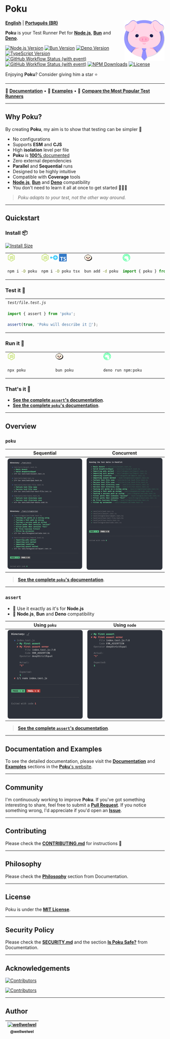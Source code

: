 [node-version-url]: https://github.com/nodejs/node
[node-version-image]: https://img.shields.io/badge/Node.js->=6.0.0-badc58
[bun-version-url]: https://github.com/oven-sh/bun
[bun-version-image]: https://img.shields.io/badge/Bun->=0.5.3-f471b5
[deno-version-url]: https://github.com/denoland/deno
[deno-version-image]: https://img.shields.io/badge/Deno->=1.30.0-70ffaf
[typescript-url]: https://github.com/microsoft/TypeScript
[typescript-version-image]: https://img.shields.io/badge/TypeScript->=5.0.2-3077c6
[ci-url]: https://github.com/wellwelwel/poku/actions/workflows/ci.yml?query=branch%3Amain
[ci-image]: https://img.shields.io/github/actions/workflow/status/wellwelwel/poku/ci.yml?event=push&style=flat&label=CI&branch=main
[ql-url]: https://github.com/wellwelwel/poku/actions/workflows/codeql.yml?query=branch%3Amain
[ql-image]: https://img.shields.io/github/actions/workflow/status/wellwelwel/poku/ci-codeql.yml?event=push&style=flat&label=Code%20QL&branch=main
[license-url]: https://github.com/wellwelwel/poku/blob/main/LICENSE
[license-image]: https://img.shields.io/npm/l/poku.svg?maxAge=2592000&color=9c88ff&label=License
[downloads-image]: https://img.shields.io/npm/dt/poku.svg?&color=FFC312&label=Downloads
[downloads-url]: https://npmjs.org/package/poku

# Poku

<img align="right" width="128" height="128" alt="Logo" src="https://raw.githubusercontent.com/wellwelwel/poku/main/.github/assets/readme/poku.svg">

[**English**](https://poku.io/docs) | [**Português (BR)**](https://poku.io/pt-BR/docs)

**Poku** is your Test Runner Pet for [**Node.js**][node-version-url], [**Bun**][bun-version-url] and [**Deno**][deno-version-url].

[![Node.js Version][node-version-image]][node-version-url]
[![Bun Version][bun-version-image]][bun-version-url]
[![Deno Version][deno-version-image]][deno-version-url]
[![TypeScript Version][typescript-version-image]][typescript-url]
[![GitHub Workflow Status (with event)][ci-image]][ci-url]
[![GitHub Workflow Status (with event)][ql-image]][ql-url]
[![NPM Downloads][downloads-image]][downloads-url]
[![License][license-image]][license-url]

<!-- ![Codecov](https://img.shields.io/codecov/c/github/wellwelwel/poku?label=Coverage) -->

Enjoying **Poku**? Consider giving him a star ⭐️

---

🐷 [**Documentation**](https://poku.io) • 🧪 [**Examples**](https://poku.io/docs/category/examples) • 🔬 [**Compare the Most Popular Test Runners**](https://poku.io/docs/comparing)

---

## Why Poku?

By creating **Poku**, my aim is to show that testing can be simpler 🌱

- No configurations
- Supports **ESM** and **CJS**
- High **isolation** level per file
- **Poku** is [**100%** documented](https://poku.io/docs)
- Zero external dependencies
- **Parallel** and **Sequential** runs
- Designed to be highly intuitive
- Compatible with **Coverage** tools
- [**Node.js**][node-version-url], [**Bun**][bun-version-url] and [**Deno**][deno-version-url] compatibility
- You don't need to learn it all at once to get started 🧑🏻‍🎓

> _Poku adapts to your test, not the other way around._

---

## Quickstart

### Install 📦

[![Install Size](https://packagephobia.com/badge?p=poku)](https://packagephobia.com/result?p=poku)

<table>
<tr>
<td><img src="https://raw.githubusercontent.com/wellwelwel/poku/main/.github/assets/readme/node-js.svg" width="24" /></td>
<td><img src="https://raw.githubusercontent.com/wellwelwel/poku/main/.github/assets/readme/node-js.svg" width="24" /> <img src="https://raw.githubusercontent.com/wellwelwel/poku/main/.github/assets/readme/plus.svg" width="24" /> <img src="https://raw.githubusercontent.com/wellwelwel/poku/main/.github/assets/readme/typescript.svg" width="24" /></td>
<td><img src="https://raw.githubusercontent.com/wellwelwel/poku/main/.github/assets/readme/bun.svg" width="24" /></td>
<td><img src="https://raw.githubusercontent.com/wellwelwel/poku/main/.github/assets/readme/deno.svg" width="24" /></td>
</tr>
<tr>
<td width="400">

```bash
npm i -D poku
```

</td>
<td width="400">

```bash
npm i -D poku tsx
```

</td>
<td width="400">

```bash
bun add -d poku
```

</td>
<td width="400">

```ts
import { poku } from 'npm:poku';
```

</td>
</tr>
</table>

### Test it 🔬

<table>
<tr>
<td>
<em><code>test/file.test.js</code></em>
</td>
</tr>
<tr>
<td width="1200">

```ts
import { assert } from 'poku';

assert(true, 'Poku will describe it 🐷');
```

</td>
</tr>
</table>

### Run it 🚀

<table>
<tr>
<td><img src="https://raw.githubusercontent.com/wellwelwel/poku/main/.github/assets/readme/node-js.svg" width="24" /></td>
<td><img src="https://raw.githubusercontent.com/wellwelwel/poku/main/.github/assets/readme/bun.svg" width="24" /></td>
<td><img src="https://raw.githubusercontent.com/wellwelwel/poku/main/.github/assets/readme/deno.svg" width="24" /></td>
</tr>
<tr>
<td width="400">

```bash
npx poku
```

</td>
<td width="400">

```bash
bun poku
```

</td>
<td width="400">

```bash
deno run npm:poku
```

</td>
</tr>
</table>

### That's it 🎉

- [**See the complete `assert`'s documentation**](https://poku.io/docs/documentation/assert).
- [**See the complete `poku`'s documentation**](https://poku.io/docs/category/poku).

---

## Overview

### `poku`

| Sequential                                                                                                | Concurrent                                                                                              |
| --------------------------------------------------------------------------------------------------------- | ------------------------------------------------------------------------------------------------------- |
| <img src="https://raw.githubusercontent.com/wellwelwel/poku/main/.github/assets/readme/sequential.png" /> | <img src="https://raw.githubusercontent.com/wellwelwel/poku/main/.github/assets/readme/parallel.png" /> |

> [**See the complete `poku`'s documentation**](https://poku.io/docs/category/poku).

---

### `assert`

- 💚 Use it exactly as it's for **Node.js**
- 🐷 **Node.js**, **Bun** and **Deno** compatibility

| Using `poku`                                                                                               | Using `node`                                                                                               |
| ---------------------------------------------------------------------------------------------------------- | ---------------------------------------------------------------------------------------------------------- |
| <img src="https://raw.githubusercontent.com/wellwelwel/poku/main/.github/assets/readme/assert-poku.png" /> | <img src="https://raw.githubusercontent.com/wellwelwel/poku/main/.github/assets/readme/assert-node.png" /> |

> [**See the complete `assert`'s documentation**](https://poku.io/docs/documentation/assert).

---

## Documentation and Examples

To see the detailed documentation, please visit the [**Documentation**](https://poku.io/docs/category/documentation) and [**Examples**](https://poku.io/docs/category/examples) sections in the [**Poku**'s website](https://poku.io).

---

## Community

I'm continuously working to improve **Poku**. If you've got something interesting to share, feel free to submit a [**Pull Request**](https://github.com/wellwelwel/poku/compare). If you notice something wrong, I'd appreciate if you'd open an [**Issue**](https://github.com/wellwelwel/poku/issues/new).

---

## Contributing

Please check the [**CONTRIBUTING.md**](./CONTRIBUTING.md) for instructions 🚀

---

## Philosophy

Please check the [**Philosophy**](https://poku.io/docs/philosophy) section from Documentation.

---

## License

Poku is under the [**MIT License**](./LICENSE).

---

## Security Policy

Please check the [**SECURITY.md**](./SECURITY.md) and the section [**Is Poku Safe?**](https://poku.io/docs/security) from Documentation.

---

## Acknowledgements

[![Contributors](https://img.shields.io/github/contributors/wellwelwel/poku)](https://github.com/wellwelwel/poku/graphs/contributors)

[![Contributors](https://contrib.rocks/image?repo=wellwelwel/poku)](https://github.com/wellwelwel/poku/graphs/contributors)

---

## Author

| [![wellwelwel](https://avatars.githubusercontent.com/u/46850407?v=4?v=3&s=115)<br><sub>@wellwelwel</sub>](https://github.com/wellwelwel) |
| :--------------------------------------------------------------------------------------------------------------------------------------: |
